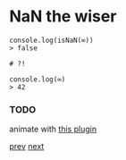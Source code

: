 # NaN the wiser #

```
console.log(isNaN(∞))
> false

# ?!

console.log(∞)
> 42
```

### TODO ###

animate with [this plugin](http://www.jqueryscript.net/text/jQuery-Plugin-To-Simulate-Human-Typing-typetype.html)

[prev](../2/README.md) [next](../4/README.md)
